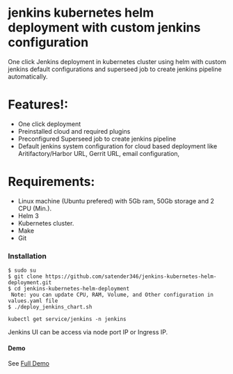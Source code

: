 # jenkins kubernetes helm deployment with custom jenkins configuration

One click Jenkins deployment in kubernetes cluster using helm with custom jenkins default configurations and superseed job to create jenkins pipeline automatically.

# Features!:
  - One click deployment
  - Preinstalled cloud and required plugins
  - Preconfigured Superseed job to create jenkins pipeline
  - Default jenkins system configuration for cloud based deployment like Aritifactory/Harbor URL, Gerrit   URL, email configuration,

# Requirements:
  - Linux machine (Ubuntu prefered) with 5Gb ram, 50Gb storage and 2 CPU (Min.).
  - Helm 3
  - Kubernetes cluster.
  - Make
  - Git
  
### Installation

```
$ sudo su
$ git clone https://github.com/satender346/jenkins-kubernetes-helm-deployment.git
$ cd jenkins-kubernetes-helm-deployment
 Note: you can update CPU, RAM, Volume, and Other configuration in values.yaml file
$ ./deploy_jenkins_chart.sh
```

```
kubectl get service/jenkins -n jenkins
```
Jenkins UI can be access via node port IP or Ingress IP.


#### Demo

See [Full Demo](https://satender346.wordpress.com/2021/01/25/jenkins-deployment-using-helm-in-kubernetes-cluster-with-custom-jenkins-configuration-and-plugin-installed/)
